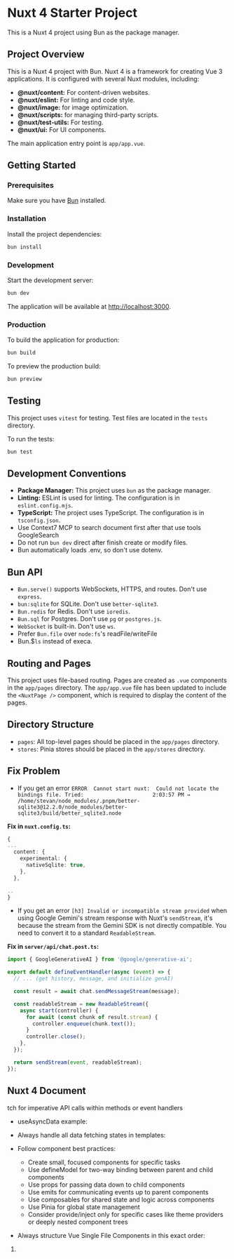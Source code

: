 # Nuxt 4 Starter Project

This is a Nuxt 4 project using Bun as the package manager.

## Project Overview

This is a Nuxt 4 project with Bun. Nuxt 4 is a framework for creating Vue 3 applications. It is configured with several Nuxt modules, including:

*   **@nuxt/content:** For content-driven websites.
*   **@nuxt/eslint:** For linting and code style.
*   **@nuxt/image:** for image optimization.
*   **@nuxt/scripts:** for managing third-party scripts.
*   **@nuxt/test-utils:** For testing.
*   **@nuxt/ui:** For UI components.

The main application entry point is `app/app.vue`.

## Getting Started

### Prerequisites

Make sure you have [Bun](https://bun.sh/) installed.

### Installation

Install the project dependencies:

```bash
bun install
```

### Development

Start the development server:

```bash
bun dev
```

The application will be available at [http://localhost:3000](http://localhost:3000).

### Production

To build the application for production:

```bash
bun build
```

To preview the production build:

```bash
bun preview
```

## Testing

This project uses `vitest` for testing. Test files are located in the `tests` directory.

To run the tests:

```bash
bun test
```

## Development Conventions

*   **Package Manager:** This project uses `bun` as the package manager.
*   **Linting:** ESLint is used for linting. The configuration is in `eslint.config.mjs`.
*   **TypeScript:** The project uses TypeScript. The configuration is in `tsconfig.json`.
*   Use Context7 MCP to search document first after that use tools GoogleSearch
*   Do not run `bun dev` direct after finish create or modify files.
*   Bun automatically loads .env, so don't use dotenv.

## Bun API
*   `Bun.serve()` supports WebSockets, HTTPS, and routes. Don't use `express`.
*   `bun:sqlite` for SQLite. Don't use `better-sqlite3`.
*   `Bun.redis` for Redis. Don't use `ioredis`.
*   `Bun.sql` for Postgres. Don't use `pg` or `postgres.js`.
*   `WebSocket` is built-in. Don't use `ws`.
*   Prefer `Bun.file` over `node:fs`'s readFile/writeFile
*   Bun.$`ls` instead of execa.

## Routing and Pages

This project uses file-based routing. Pages are created as `.vue` components in the `app/pages` directory. The `app/app.vue` file has been updated to include the `<NuxtPage />` component, which is required to display the content of the pages.

## Directory Structure
*   `pages`: All top-level pages should be placed in the `app/pages` directory.
*   `stores`: Pinia stores should be placed in the `app/stores` directory.


## Fix Problem
* If you get an error `ERROR  Cannot start nuxt:  Could not locate the bindings file. Tried:                      2:03:57 PM
 → /home/stevan/node_modules/.pnpm/better-sqlite3@12.2.0/node_modules/better-sqlite3/build/better_sqlite3.node`

**Fix in `nuxt.config.ts`:** 

```typescript
{
...
  content: {
    experimental: {
      nativeSqlite: true,
    },
  },

..
}
```
* If you get an error `[h3] Invalid or incompatible stream provided` when using Google Gemini's stream response with Nuxt's `sendStream`, it's because the stream from the Gemini SDK is not directly compatible. You need to convert it to a standard `ReadableStream`.

**Fix in `server/api/chat.post.ts`:**

```typescript
import { GoogleGenerativeAI } from '@google/generative-ai';

export default defineEventHandler(async (event) => {
  // ... (get history, message, and initialize genAI)

  const result = await chat.sendMessageStream(message);

  const readableStream = new ReadableStream({
    async start(controller) {
      for await (const chunk of result.stream) {
        controller.enqueue(chunk.text());
      }
      controller.close();
    },
  });

  return sendStream(event, readableStream);
});
```

## Nuxt 4 Document

tch for imperative API calls within methods or event handlers
- useAsyncData example:
<script setup lang="ts">
  const { data, status, error, refresh, clear } = await useAsyncData(
  'mountains',
  () => $fetch('https://api.nuxtjs.dev/mountains')
  )
</script>
- Always handle all data fetching states in templates:
<template>
  <div v-if="status === 'pending'">Loading...</div>
  <div v-else-if="status === 'error'">Error: {{ error }}</div>
  <div v-else>{{ data }}</div>
</template>

- Follow component best practices:

  - Create small, focused components for specific tasks
  - Use defineModel for two-way binding between parent and child components
  - Use props for passing data down to child components
  - Use emits for communicating events up to parent components
  - Use composables for shared state and logic across components
  - Use Pinia for global state management
  - Consider provide/inject only for specific cases like theme providers or deeply nested component trees

- Always structure Vue Single File Components in this exact order:

1. <script setup> section first
2. <template> section second
3. <style> section last

- When styling Vue components:

  - If you see Tailwind being used in a file, use Tailwind for styling.
  - Prioritize Tailwind utility classes in the template for most styling needs.
  - Only use the <style> section for CSS properties that Tailwind doesn't support well, such as:
    - Complex animations and transitions
    - Advanced selectors and pseudo-elements
    - Custom scrollbar styling
    - CSS variables for dynamic theming
    - Keyframe animations

- Accessibility:

  - Ensure proper ARIA attributes on interactive elements
  - Maintain keyboard navigation support
  - Use semantic HTML elements appropriately

- For component props and emits:

  - Always use TypeScript interfaces or type aliases with defineProps and defineEmits
  - Define complex types in separate files within the /types directory
  - Use the withDefaults helper for props with default values
  - Mark optional props with the ? symbol
  - Required props should not have the ? symbol

  Example:

  ```ts
  // In types/card.ts
  export type CardProps = {
    title: string;
    description: string;
    image?: string;
    variant?: "primary" | "secondary";
  };

  // In the component
  import type { CardProps } from "~/types/card";

  const props = withDefaults(defineProps<CardProps>(), {
    image: "/default.png",
    variant: "primary",
  });

  const emit = defineEmits<{
    "update:selected": [value: boolean];
    click: [event: MouseEvent];
  }>();
  ```

  - Transitions and animations:

  * Use Vue's built-in `<Transition>` and `<TransitionGroup>` components
  * Combine with CSS classes for complex animations (apply Tailwind if available and possible)

- Vue-specific TypeScript patterns:

  - Type ref() values explicitly when TypeScript can't infer correctly: ref<string>('')
  - Type event handlers with appropriate event types (MouseEvent, KeyboardEvent, etc.)
  - Use PropType for complex prop types in runtime declarations
  - Return explicitly typed objects from composables
  - Use generics for reusable composables that work with different data types

## TypeScript best practices:

- Create dedicated type files in the /types directory organized by domain
- Use namespaces or barrel exports (index.ts) to organize related types
- Define API response types that match your backend contracts
- Use readonly modifiers for immutable properties
- Use Record<K, V> instead of {[key: string]: T} for better type safety
- Avoid using type assertions (as Type) whenever possible
- Never use "as any" as it defeats TypeScript's type checking
- Instead of type casting, prefer:
  - Type guards (if (typeof x === 'string') or custom is\* functions)
  - Type narrowing with instanceof, in operators, or discriminated unions
  - Proper generic types to maintain type information throughout the code
- Only use type assertions when:
  - You have more information than TypeScript can determine
  - Working with external libraries with incomplete type definitions
  - After validating the type with runtime checks
- When needed, prefer "as unknown as Type" over direct "as Type" for safer casting
- Consider using type predicates (user is User) for custom type guards
- Code should be self-documenting; limit the use of comments

## Directory Structure

- All TypeScript interfaces, types, and enums must be defined in dedicated files within the `/types` directory
- Types should be organized by domain (e.g., `user.ts`, `post.ts`, `auth.ts`)
- Use barrel exports with an `index.ts` file to simplify imports

## Naming Conventions

- Use PascalCase for interface, type, and enum names
- Use singular nouns for entity types (e.g., `Post` not `Posts`)
- Suffix interfaces representing props with `Props` (e.g., `ButtonProps`)
- Suffix interfaces representing state with `State` (e.g., `AuthState`)

## Import Pattern

- Always use named imports with the `type` keyword: `import type { Post } from '~/types'`
- Import from the barrel file when possible: `import type { Post, User } from '~/types'`
- Only import directly from specific files when the type is not exported in the barrel file

## Type Definitions

- Keep interfaces focused and cohesive - one interface per concept
- Use composition over inheritance (prefer interface extension over class inheritance)
- Document complex types with JSDoc comments when necessary
- Use TypeScript utility types (Partial, Pick, Omit, etc.) to derive types from base interfaces

## API Types

- Define separate interfaces for API requests and responses
- Suffix API request interfaces with `Request` (e.g., `CreatePostRequest`)
- Suffix API response interfaces with `Response` (e.g., `PostResponse`)
- Define API types in their own namespace or subdirectory for larger applications
``

### Validations

- [x] Follow our [Code of Conduct](https://github.com/antfu/.github/blob/main/CODE_OF_CONDUCT.md)
- [x] Read the [Contributing Guide](https://github.com/antfu/contribute).
- [x] Check that there isn't already an issue that request the same feature to avoid creating a duplicate.



## Nuxt UI Document

**Migration Status:**

The project has been migrated from `@nuxt/ui-pro` to `@nuxt/ui`. The following changes were made or verified:

1.  **Dependencies:** `@nuxt/ui-pro` was removed, and `@nuxt/ui@alpha` was added.
2.  **`nuxt.config.ts`:** The `modules` array already contained `@nuxt/ui` and did not have `@nuxt/ui-pro`.
3.  **`vite.config.ts`:** This file was not found in the project, so no changes were made.
4.  **`app.config.ts`:** The `ui` key was already in use, and `uiPro` was not present, so no changes were made.
5.  **`app/assets/css/main.css`:** The `@import "@nuxt/ui";` was already present, and `@import "@nuxt/ui-pro";` was not found, so no changes were made.
